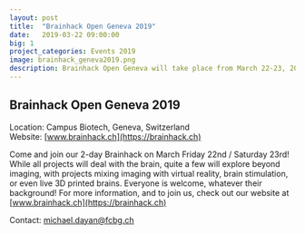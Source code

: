```yaml
---
layout: post
title:  "Brainhack Open Geneva 2019"
date:   2019-03-22 09:00:00
big: 1
project_categories: Events 2019
image: brainhack_geneva2019.png
description: Brainhack Open Geneva will take place from March 22-23, 2019
---
```

## Brainhack Open Geneva 2019  

Location: Campus Biotech, Geneva, Switzerland  
Website: [www.brainhack.ch](https://brainhack.ch)  

Come and join our 2-day Brainhack on March Friday 22nd / Saturday 23rd! While all projects will deal with the brain, quite a few will explore beyond imaging, with projects mixing imaging with virtual reality, brain stimulation, or even live 3D printed brains. Everyone is welcome, whatever their background! For more information, and to join us, check out our website at [www.brainhack.ch](https://brainhack.ch)  

Contact: michael.dayan@fcbg.ch  
